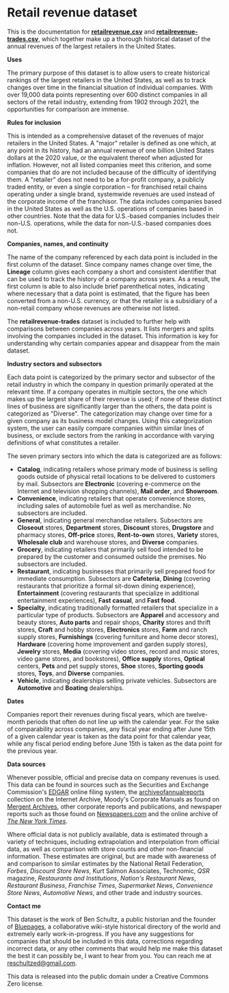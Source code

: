 # Retail revenue dataset
This is the documentation for <a href="https://github.com/reschultzed/retailrevenue/blob/main/retailrevenue.csv"><b>retailrevenue.csv</b></a> and <a href="https://github.com/reschultzed/retailrevenue/blob/main/retailrevenue-trades.csv"><b>retailrevenue-trades.csv</b></a>, which together make up a thorough historical dataset of the annual revenues of the largest retailers in the United States.

<b>Uses</b>

The primary purpose of this dataset is to allow users to create historical rankings of the largest retailers in the United States, as well as to track changes over time in the financial situation of individual companies. With over 19,000 data points representing over 600 distinct companies in all sectors of the retail industry, extending from 1902 through 2021, the opportunities for comparison are immense.

<b>Rules for inclusion</b>

This is intended as a comprehensive dataset of the revenues of major retailers in the United States. A "major" retailer is defined as one which, at any point in its history, had an annual revenue of one billion United States dollars at the 2020 value, or the equivalent thereof when adjusted for inflation. However, not all listed companies meet this criterion, and some companies that do are not included because of the difficulty of identifying them. A "retailer" does not need to be a for-profit company, a publicly traded entity, or even a single corporation – for franchised retail chains operating under a single brand, systemwide revenues are used instead of the corporate income of the franchisor. The data includes companies based in the United States as well as the U.S. operations of companies based in other countries. Note that the data for U.S.-based companies includes their non-U.S. operations, while the data for non-U.S.-based companies does not.

<b>Companies, names, and continuity</b>

The name of the company referenced by each data point is included in the first column of the dataset. Since company names change over time, the <b>Lineage</b> column gives each company a short and consistent identifier that can be used to track the history of a company across years. As a result, the first column is able to also include brief parenthetical notes, indicating where necessary that a data point is estimated, that the figure has been converted from a non-U.S. currency, or that the retailer is a subsidiary of a non-retail company whose revenues are otherwise not listed.

The <b>retailrevenue-trades</b> dataset is included to further help with comparisons between companies across years. It lists mergers and splits involving the companies included in the dataset. This information is key for understanding why certain companies appear and disappear from the main dataset.

<b>Industry sectors and subsectors</b>

Each data point is categorized by the primary sector and subsector of the retail industry in which the company in question primarily operated at the relevant time. If a company operates in multiple sectors, the one which makes up the largest share of their revenue is used; if none of these distinct lines of business are significantly larger than the others, the data point is categorized as "Diverse". The categorization may change over time for a given company as its business model changes. Using this categorization system, the user can easily compare companies within similar lines of business, or exclude sectors from the ranking in accordance with varying definitions of what constitutes a retailer.

The seven primary sectors into which the data is categorized are as follows:
* <b>Catalog</b>, indicating retailers whose primary mode of business is selling goods outside of physical retail locations to be delivered to customers by mail. Subsectors are <b>Electronic</b> (covering e-commerce on the Internet and television shopping channels), <b>Mail order</b>, and <b>Showroom</b>.
* <b>Convenience</b>, indicating retailers that operate convenience stores, including sales of automobile fuel as well as merchandise. No subsectors are included.
* <b>General</b>, indicating general merchandise retailers. Subsectors are <b>Closeout</b> stores, <b>Department</b> stores, <b>Discount</b> stores, <b>Drugstore</b> and pharmacy stores, <b>Off-price</b> stores, <b>Rent-to-own</b> stores, <b>Variety</b> stores, <b>Wholesale club</b> and warehouse stores, and <b>Diverse</b> companies.
* <b>Grocery</b>, indicating retailers that primarily sell food intended to be prepared by the customer and consumed outside the premises. No subsectors are included.
* <b>Restaurant</b>, indicating businesses that primarily sell prepared food for immediate consumption. Subsectors are <b>Cafeteria</b>, <b>Dining</b> (covering restaurants that prioritize a formal sit-down dining experience), <b>Entertainment</b> (covering restaurants that specialize in additional entertainment experiences), <b>Fast casual</b>, and <b>Fast food</b>.
* <b>Specialty</b>, indicating traditionally formatted retailers that specialize in a particular type of products. Subsectors are <b>Apparel</b> and accessory and beauty stores, <b>Auto parts</b> and repair shops, <b>Charity</b> stores and thrift stores, <b>Craft</b> and hobby stores, <b>Electronics</b> stores, <b>Farm</b> and ranch supply stores, <b>Furnishings</b> (covering furniture and home decor stores), <b>Hardware</b> (covering home improvement and garden supply stores), <b>Jewelry</b> stores, <b>Media</b> (covering video stores, record and music stores, video game stores, and bookstores), <b>Office supply</b> stores, <b>Optical</b> centers, <b>Pets</b> and pet supply stores, <b>Shoe</b> stores, <b>Sporting goods</b> stores, <b>Toys</b>, and <b>Diverse</b> companies</b>.
* <b>Vehicle</b>, indicating dealerships selling private vehicles. Subsectors are <b>Automotive</b> and <b>Boating</b> dealerships.

<b>Dates</b>

Companies report their revenues during fiscal years, which are twelve-month periods that often do not line up with the calendar year. For the sake of comparability across companies, any fiscal year ending after June 15th of a given calendar year is taken as the data point for that calendar year, while any fiscal period ending before June 15th is taken as the data point for the previous year.

<b>Data sources</b>

Whenever possible, official and precise data on company revenues is used. This data can be found in sources such as the Securities and Exchange Commission's <a href="https://www.sec.gov/edgar/searchedgar/companysearch.html">EDGAR</a> online filing system,  the <a href="https://archive.org/details/@archiveofannualreports">archiveofannualreports</a> collection on the Internet Archive, Moody's Corporate Manuals as found on <a href="https://www.mergentarchives.com">Mergent Archives</a>, other corporate reports and publications, and newspaper reports such as those found on <a href="https://www.newspapers.com">Newspapers.com</a> and the online archive of <a href="https://www.nytimes.com"><i>The New York Times</i></a>.

Where official data is not publicly available, data is estimated through a variety of techniques, including extrapolation and interpolation from official data, as well as comparison with store counts and other non-financial information. These estimates are original, but are made with awareness of and comparison to similar estimates by the National Retail Federation, <i>Forbes</i>, <i>Discount Store News</i>, Kurt Salmon Associates, Technomic, <i>QSR</i> magazine, <i>Restaurants and Institutions</i>, <i>Nation's Restaurant News</i>, <i>Restaurant Business</i>, <i>Franchise Times</i>, <i>Supermarket News</i>, <i>Convenience Store News</i>, <i>Automotive News</i>, and other trade and industry sources.

<b>Contact me</b>

This dataset is the work of Ben Schultz, a public historian and the founder of <a href="https://www.bluepageswiki.org">Bluepages</a>, a collaborative wiki-style historical directory of the world and extremely early work-in-progress. If you have any suggestions for companies that should be included in this data, corrections regarding incorrect data, or any other comments that would help me make this dataset the best it can possibly be, I want to hear from you. You can reach me at <a href="mailto:reschultzed%40gmail.com">reschultzed<i></i>@<i></i>gmail.com</a>.

This data is released into the public domain under a Creative Commons Zero license.

